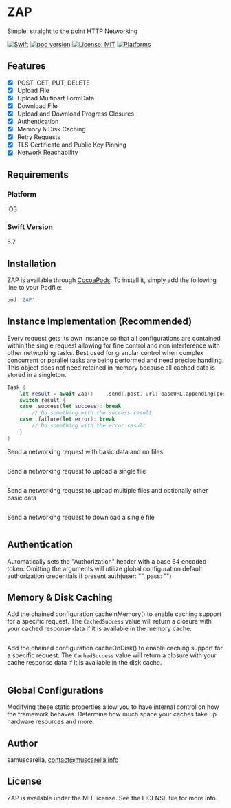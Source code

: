 # ZAP
Simple, straight to the point HTTP Networking

[![Swift](https://img.shields.io/badge/Swift-5-red?style=flat-square)](https://img.shields.io/badge/Swift-5-red?style=flat-square)
[![pod version](https://img.shields.io/badge/pod-v0.0.1-blue)](https://img.shields.io/badge/pod-v0.0.1-blue)
[![License: MIT](https://img.shields.io/badge/License-MIT-yellow.svg)](https://opensource.org/licenses/MIT)
[![Platforms](https://img.shields.io/badge/Platforms-iOS-blueviolet?style=flat-square)](https://img.shields.io/badge/Platforms-iOS-blueviolet?style=flat-square)

## Features

- [x] POST, GET, PUT, DELETE
- [x] Upload File
- [x] Upload Multipart FormData
- [x] Download File
- [x] Upload and Download Progress Closures
- [x] Authentication
- [x] Memory & Disk Caching
- [x] Retry Requests
- [x] TLS Certificate and Public Key Pinning
- [x] Network Reachability

## Requirements

### Platform
iOS

### Swift Version
5.7

## Installation

ZAP is available through [CocoaPods](https://cocoapods.org). To install
it, simply add the following line to your Podfile:

```ruby
pod 'ZAP'
```

## Instance Implementation (Recommended)
Every request gets its own instance so that all configurations are contained within the single request allowing for fine control and non interference with other networking tasks. Best used for granular control when complex concurrent or parallel tasks are being performed and need precise handling. This object does not need retained in memory because all cached data is stored in a singleton.

```swift
Task {
    let result = await Zap()    .send(.post, url: baseURL.appending(postOnePath), success: PostOneResponseBody.self, failure: ServerError.self, body: body)
    switch result {
    case .success(let success): break
        // Do something with the success result
    case .failure(let error): break
        // Do something with the error result
    }
}
```

Send a networking request with basic data and no files

```swift
```

Send a networking request to upload a single file

```swift
```

Send a networking request to upload multiple files and optionally other basic data

```swift
```

Send a networking request to download a single file

```swift
```

## Authentication

Automatically sets the "Authorization" header with a base 64 encoded token. Omitting the arguments will utilize global configuration default authorization credentials if present
auth(user: "", pass: "")

## Memory & Disk Caching

Add the chained configuration cacheInMemory() to enable caching support for a specific request. The `CachedSuccess` value will return a closure with your cached response data if it is available in the memory cache.

```swift
```

Add the chained configuration cacheOnDisk() to enable caching support for a specific request. The `CachedSuccess` value will return a closure with your cache response data if it is available in the disk cache.

```swift
```

## Global Configurations

Modifying these static properties allow you to have internal control on how the framework behaves. Determine how much space your caches take up hardware resources and more.

## Author

samuscarella, contact@muscarella.info

## License

ZAP is available under the MIT license. See the LICENSE file for more info.

